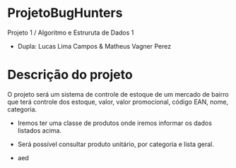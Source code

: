 # ProjetoBugHunters
Projeto 1 / Algoritmo e Estruruta de Dados 1

- Dupla: Lucas Lima Campos & Matheus Vagner Perez

# Descrição do projeto

O projeto será um sistema de controle de estoque de um mercado de bairro que terá controle dos estoque, valor, valor promocional, código EAN, nome, categoria.

- Iremos ter uma classe de produtos onde iremos informar os dados listados acima.

- Será possível consultar produto unitário, por categoria e lista geral.

- aed
